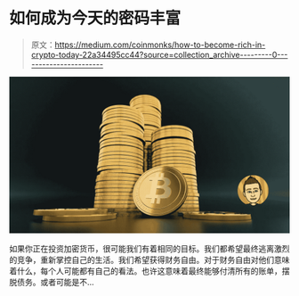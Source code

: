 # 如何成为今天的密码丰富

> 原文：<https://medium.com/coinmonks/how-to-become-rich-in-crypto-today-22a34495cc44?source=collection_archive---------0----------------------->

![](img/04fef3754bf38b30ab1bf2a3a07f107b.png)

如果你正在投资加密货币，很可能我们有着相同的目标。我们都希望最终逃离激烈的竞争，重新掌控自己的生活。我们希望获得财务自由。对于财务自由对他们意味着什么，每个人可能都有自己的看法。也许这意味着最终能够付清所有的账单，摆脱债务。或者可能是不…